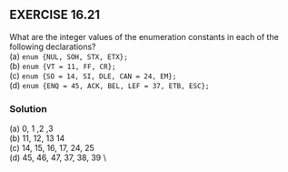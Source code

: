 ## EXERCISE 16.21
What are the integer values of the enumeration constants in each of the following declarations? \
(a) `enum {NUL, SOH, STX, ETX};` \
(b) `enum {VT = 11, FF, CR};` \
(c) `enum {SO = 14, SI, DLE, CAN = 24, EM};` \
(d) `enum {ENQ = 45, ACK, BEL, LEF = 37, ETB, ESC};`

### Solution
(a) 0, 1 ,2 ,3 \
(b) 11, 12, 13 14 \
(c) 14, 15, 16, 17, 24, 25 \
(d) 45, 46, 47, 37, 38, 39 \
